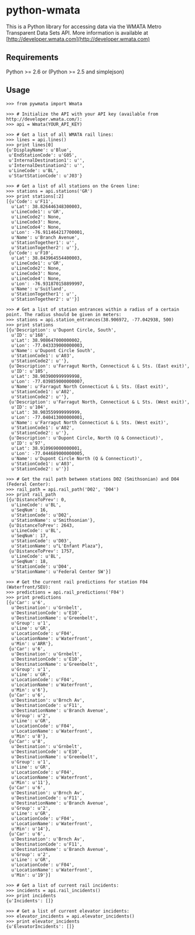 # python-wmata
This is a Python library for accessing data via the WMATA Metro Transparent Data Sets API. More information is available at [http://developer.wmata.com](http://developer.wmata.com)

## Requirements
Python >= 2.6 or (Python >= 2.5 and simplejson)

## Usage

    >>> from pywmata import Wmata

    >>> # Initialize the API with your API key (available from http://developer.wmata.com/):
    >>> api = Wmata(YOUR_API_KEY)

    >>> # Get a list of all WMATA rail lines:
    >>> lines = api.lines()
    >>> print lines[0]
    {u'DisplayName': u'Blue',
     u'EndStationCode': u'G05',
     u'InternalDestination1': u'',
     u'InternalDestination2': u'',
     u'LineCode': u'BL',
     u'StartStationCode': u'J03'}

    >>> # Get a list of all stations on the Green line:
    >>> stations = api.stations('GR')
    >>> print stations[:2]
    [{u'Code': u'F11',
      u'Lat': 38.826446348300003,
      u'LineCode1': u'GR',
      u'LineCode2': None,
      u'LineCode3': None,
      u'LineCode4': None,
      u'Lon': -76.911464217700001,
      u'Name': u'Branch Avenue',
      u'StationTogether1': u'',
      u'StationTogether2': u''},
     {u'Code': u'F10',
      u'Lat': 38.843964554400003,
      u'LineCode1': u'GR',
      u'LineCode2': None,
      u'LineCode3': None,
      u'LineCode4': None,
      u'Lon': -76.931870158899997,
      u'Name': u'Suitland',
      u'StationTogether1': u'',
      u'StationTogether2': u''}]

    >>> # Get a list of station entrances within a radius of a certain point. The radius should be given in meters:
    >>> stations = api.station_entrances(38.906972, -77.042938, 500)
    >>> print stations
    [{u'Description': u'Dupont Circle, South',
      u'ID': u'168',
      u'Lat': 38.908647000000002,
      u'Lon': -77.043339000000003,
      u'Name': u'Dupont Circle South',
      u'StationCode1': u'A03',
      u'StationCode2': u''},
     {u'Description': u'Farragut North, Connecticut & L Sts. (East exit)',
      u'ID': u'105',
      u'Lat': 38.903900999999998,
      u'Lon': -77.039859000000007,
      u'Name': u'Farragut North Connecticut & L Sts. (East exit)',
      u'StationCode1': u'A02',
      u'StationCode2': u''},
     {u'Description': u'Farragut North, Connecticut & L Sts. (West exit)',
      u'ID': u'104',
      u'Lat': 38.903559999999999,
      u'Lon': -77.040413000000001,
      u'Name': u'Farragut North Connecticut & L Sts. (West exit)',
      u'StationCode1': u'A02',
      u'StationCode2': u''},
     {u'Description': u'Dupont Circle, North (Q & Connecticut)',
      u'ID': u'97',
      u'Lat': 38.910969000000001,
      u'Lon': -77.044689000000005,
      u'Name': u'Dupont Circle North (Q & Connecticut)',
      u'StationCode1': u'A03',
      u'StationCode2': u''}]

    >>> # Get the rail path between stations D02 (Smithsonian) and D04 (Federal Center):
    >>> rail_path = api.rail_path('D02', 'D04')
    >>> print rail_path
    [{u'DistanceToPrev': 0,
      u'LineCode': u'BL',
      u'SeqNum': 16,
      u'StationCode': u'D02',
      u'StationName': u'Smithsonian'},
     {u'DistanceToPrev': 2643,
      u'LineCode': u'BL',
      u'SeqNum': 17,
      u'StationCode': u'D03',
      u'StationName': u"L'Enfant Plaza"},
     {u'DistanceToPrev': 1757,
      u'LineCode': u'BL',
      u'SeqNum': 18,
      u'StationCode': u'D04',
      u'StationName': u'Federal Center SW'}]

    >>> # Get the current rail predictions for station F04 (Waterfront/SEU):
    >>> predictions = api.rail_predictions('F04')
    >>> print predictions
    [{u'Car': u'6',
      u'Destination': u'Grnbelt',
      u'DestinationCode': u'E10',
      u'DestinationName': u'Greenbelt',
      u'Group': u'1',
      u'Line': u'GR',
      u'LocationCode': u'F04',
      u'LocationName': u'Waterfront',
      u'Min': u'ARR'},
     {u'Car': u'6',
      u'Destination': u'Grnbelt',
      u'DestinationCode': u'E10',
      u'DestinationName': u'Greenbelt',
      u'Group': u'1',
      u'Line': u'GR',
      u'LocationCode': u'F04',
      u'LocationName': u'Waterfront',
      u'Min': u'6'},
     {u'Car': u'6',
      u'Destination': u'Brnch Av',
      u'DestinationCode': u'F11',
      u'DestinationName': u'Branch Avenue',
      u'Group': u'2',
      u'Line': u'GR',
      u'LocationCode': u'F04',
      u'LocationName': u'Waterfront',
      u'Min': u'8'},
     {u'Car': u'8',
      u'Destination': u'Grnbelt',
      u'DestinationCode': u'E10',
      u'DestinationName': u'Greenbelt',
      u'Group': u'1',
      u'Line': u'GR',
      u'LocationCode': u'F04',
      u'LocationName': u'Waterfront',
      u'Min': u'11'},
     {u'Car': u'6',
      u'Destination': u'Brnch Av',
      u'DestinationCode': u'F11',
      u'DestinationName': u'Branch Avenue',
      u'Group': u'2',
      u'Line': u'GR',
      u'LocationCode': u'F04',
      u'LocationName': u'Waterfront',
      u'Min': u'14'},
     {u'Car': u'6',
      u'Destination': u'Brnch Av',
      u'DestinationCode': u'F11',
      u'DestinationName': u'Branch Avenue',
      u'Group': u'2',
      u'Line': u'GR',
      u'LocationCode': u'F04',
      u'LocationName': u'Waterfront',
      u'Min': u'19'}]

    >>> # Get a list of current rail incidents:
    >>> incidents = api.rail_incidents()
    >>> print incidents
    {u'Incidents': []}

    >>> # Get a list of current elevator incidents:
    >>> elevator_incidents = api.elevator_incidents()
    >>> print elevator_incidents
    {u'ElevatorIncidents': []}
